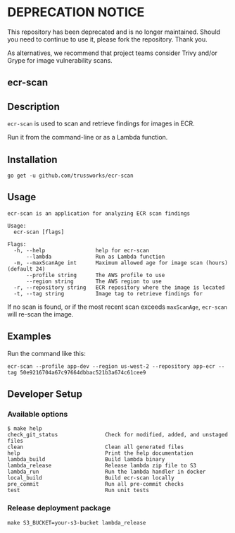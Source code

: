 # DEPRECATION NOTICE

This repository has been deprecated and is no longer maintained. Should you need
to continue to use it, please fork the repository. Thank you.

As alternatives, we recommend that project teams consider Trivy and/or Grype for
image vulnerability scans.

## ecr-scan

## Description

`ecr-scan` is used to scan and retrieve findings for images in ECR.

Run it from the command-line or as a Lambda function.

## Installation

```shell
go get -u github.com/trussworks/ecr-scan
```

## Usage

```shell
ecr-scan is an application for analyzing ECR scan findings

Usage:
  ecr-scan [flags]

Flags:
  -h, --help                help for ecr-scan
      --lambda              Run as Lambda function
  -m, --maxScanAge int      Maximum allowed age for image scan (hours) (default 24)
      --profile string      The AWS profile to use
      --region string       The AWS region to use
  -r, --repository string   ECR repository where the image is located
  -t, --tag string          Image tag to retrieve findings for
```

If no scan is found, or if the most recent scan exceeds `maxScanAge`, `ecr-scan`
will re-scan the image.

## Examples

Run the command like this:

```shell
ecr-scan --profile app-dev --region us-west-2 --repository app-ecr --tag 50e9216704a67c97664dbbac521b3a674c61cee9
```

## Developer Setup

### Available options

```shell
$ make help
check_git_status               Check for modified, added, and unstaged files
clean                          Clean all generated files
help                           Print the help documentation
lambda_build                   Build lambda binary
lambda_release                 Release lambda zip file to S3
lambda_run                     Run the lambda handler in docker
local_build                    Build ecr-scan locally
pre_commit                     Run all pre-commit checks
test                           Run unit tests
```

### Release deployment package

```shell
make S3_BUCKET=your-s3-bucket lambda_release
```

